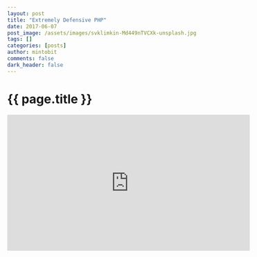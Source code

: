 ```yaml
---
layout: post
title: "Extremely Defensive PHP"
date: 2017-06-07
post_image: /assets/images/svklimkin-Md449nTVCXk-unsplash.jpg
tags: []
categories: [posts]
author: mintobit
comments: false
dark_header: false
---
```

# {{ page.title }}
<iframe width="560" height="315" src="https://www.youtube.com/embed/O3T9-FilHVI" frameborder="0" allowfullscreen></iframe>